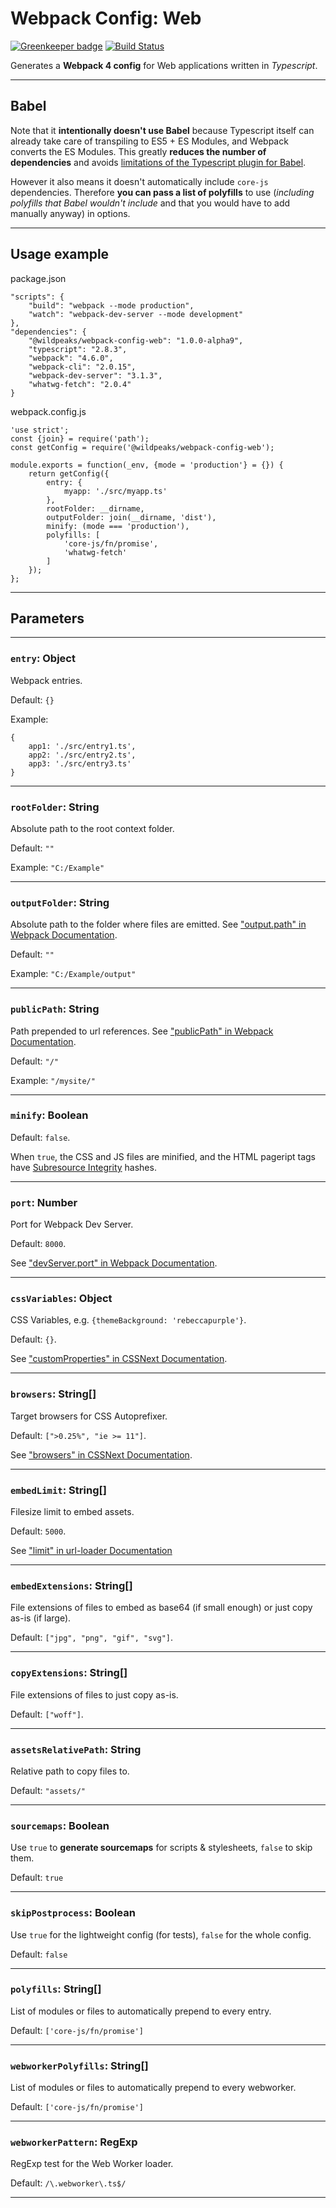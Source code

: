 # Webpack Config: Web

[![Greenkeeper badge](https://badges.greenkeeper.io/wildpeaks/package-webpack-config-web.svg)](https://greenkeeper.io/)
[![Build Status](https://travis-ci.org/wildpeaks/package-webpack-config-web.svg?branch=master)](https://travis-ci.org/wildpeaks/package-webpack-config-web)

Generates a **Webpack 4 config** for Web applications written in *Typescript*.


-------------------------------------------------------------------------------

## Babel

Note that it **intentionally doesn't use Babel** because Typescript itself can already take care of transpiling
to ES5 + ES Modules, and Webpack converts the ES Modules. This greatly **reduces the number of dependencies**
and avoids [limitations of the Typescript plugin for Babel](https://github.com/babel/babel/blob/master/packages/babel-plugin-transform-typescript/README.md#babelplugin-transform-typescript).

However it also means it doesn't automatically include `core-js` dependencies.
Therefore **you can pass a list of polyfills** to use (*including polyfills that Babel wouldn't include*
and that you would have to add manually anyway) in options.


-------------------------------------------------------------------------------

## Usage example

package.json

	"scripts": {
		"build": "webpack --mode production",
		"watch": "webpack-dev-server --mode development"
	},
	"dependencies": {
		"@wildpeaks/webpack-config-web": "1.0.0-alpha9",
		"typescript": "2.8.3",
		"webpack": "4.6.0",
		"webpack-cli": "2.0.15",
		"webpack-dev-server": "3.1.3",
		"whatwg-fetch": "2.0.4"
	}

webpack.config.js

	'use strict';
	const {join} = require('path');
	const getConfig = require('@wildpeaks/webpack-config-web');

	module.exports = function(_env, {mode = 'production'} = {}) {
		return getConfig({
			entry: {
				myapp: './src/myapp.ts'
			},
			rootFolder: __dirname,
			outputFolder: join(__dirname, 'dist'),
			minify: (mode === 'production'),
			polyfills: [
				'core-js/fn/promise',
				'whatwg-fetch'
			]
		});
	};


-------------------------------------------------------------------------------

## Parameters


---
### `entry`: Object

Webpack entries.

Default: `{}`

Example:

	{
		app1: './src/entry1.ts',
		app2: './src/entry2.ts',
		app3: './src/entry3.ts'
	}


---
### `rootFolder`: String

Absolute path to the root context folder.

Default: `""`

Example: `"C:/Example"`


---
### `outputFolder`: String

Absolute path to the folder where files are emitted.
See ["output.path" in Webpack Documentation](https://webpack.js.org/configuration/output/#output-path).

Default: `""`

Example: `"C:/Example/output"`


---
### `publicPath`: String

Path prepended to url references.
See ["publicPath" in Webpack Documentation](https://webpack.js.org/guides/public-path/).

Default: `"/"`

Example: `"/mysite/"`


---
### `minify`: Boolean

Default: `false`.

When `true`, the CSS and JS files are minified, and the HTML pageript tags have
[Subresource Integrity](https://developer.mozilla.org/en-US/docs/Web/Security/Subresource_Integrity) hashes.


---
### `port`: Number

Port for Webpack Dev Server.

Default: `8000`.

See ["devServer.port" in Webpack Documentation](https://webpack.js.org/configuration/dev-server/#devserver-port).


---
### `cssVariables`: Object

CSS Variables, e.g. `{themeBackground: 'rebeccapurple'}`.

Default: `{}`.

See ["customProperties" in CSSNext Documentation](http://cssnext.io/usage/#features).


---
### `browsers`: String[]

Target browsers for CSS Autoprefixer.

Default: `[">0.25%", "ie >= 11"]`.

See ["browsers" in CSSNext Documentation](http://cssnext.io/usage/#browsers).


---
### `embedLimit`: String[]

Filesize limit to embed assets.

Default: `5000`.

See ["limit" in url-loader Documentation](https://github.com/webpack-contrib/url-loader#limit)


---
### `embedExtensions`: String[]

File extensions of files to embed as base64 (if small enough) or just copy as-is (if large).

Default: `["jpg", "png", "gif", "svg"]`.


---
### `copyExtensions`: String[]

File extensions of files to just copy as-is.

Default: `["woff"]`.


---
### `assetsRelativePath`: String

Relative path to copy files to.

Default: `"assets/"`


---
### `sourcemaps`: Boolean

Use `true` to **generate sourcemaps** for scripts & stylesheets, `false` to skip them.

Default: `true`


---
### `skipPostprocess`: Boolean

Use `true` for the lightweight config (for tests), `false` for the whole config.

Default: `false`


---
### `polyfills`: String[]

List of modules or files to automatically prepend to every entry.

Default: `['core-js/fn/promise']`


---
### `webworkerPolyfills`: String[]

List of modules or files to automatically prepend to every webworker.

Default: `['core-js/fn/promise']`


---
### `webworkerPattern`: RegExp

RegExp test for the Web Worker loader.

Default: `/\.webworker\.ts$/`


-------------------------------------------------------------------------------


